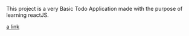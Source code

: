 This project is a very Basic Todo Application made with the purpose of learning reactJS.

[a link](todos-maintain.netlify.app)
